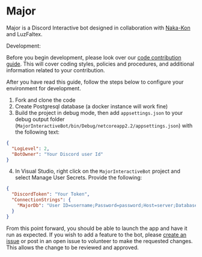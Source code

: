 # Major

Major is a Discord Interactive bot designed in collaboration with [Naka-Kon](https://naka-kon.com/) and LuzFaltex.

Development:

Before you begin development, please look over our [code contribution guide](https://docs.luzfaltex.com/contribute/code/contributing.html). This will cover coding styles, policies and procedures, and additional information related to your contribution. 

After you have read this guide, follow the steps below to configure your environment for development.

1. Fork and clone the code
1. Create Postgresql database (a docker instance will work fine)
1. Build the project in debug mode, then add `appsettings.json` to your debug output folder (`MajorInteractiveBot/bin/Debug/netcoreapp2.2/appsettings.json`) with the following text:
```json
{  
  "LogLevel": 2,
  "BotOwner": "Your Discord user Id"
}
```
4. In Visual Studio, right click on the `MajorInteractiveBot` project and select Manage User Secrets. Provide the following:
```json
{
  "DiscordToken": "Your Token",
  "ConnectionStrings": {
    "MajorDb": "User ID=username;Password=password;Host=server;Database=database"
  }
}
```

From this point forward, you should be able to launch the app and have it run as expected. If you wish to add a feature to the bot, please [create an issue](https://github.com/LuzFaltex/Major/issues/new) or post in an open issue to volunteer to make the requested changes. This allows the change to be reviewed and approved.
